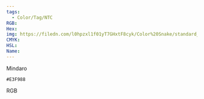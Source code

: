 ```yaml
---
tags:
  - Color/Tag/NTC
RGB:
Hex:
img: https://filedn.com/l0hpzxl1f01yT7GHxtF8cyk/Color%20Snake/standard_csv_to_svg//E3F988.svg
CMYK:
HSL:
Name:
---
```

Mindaro
```palette
#E3F988
```
RGB
